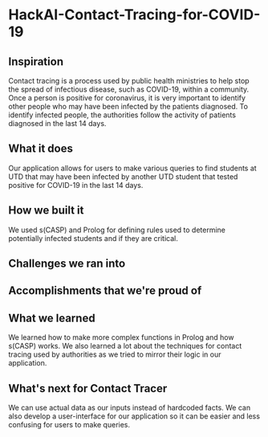 # HackAI-Contact-Tracing-for-COVID-19

## Inspiration
Contact tracing is a process used by public health ministries to help stop the spread of infectious disease, such as COVID-19, within a community. Once a person is positive for coronavirus, it is very important to identify other people who may have been infected by the patients diagnosed. To identify infected people, the authorities follow the activity of patients diagnosed in the last 14 days. 

## What it does
Our application allows for users to make various queries to find students at UTD that may have been infected by another UTD student that tested positive for COVID-19 in the last 14 days. 

## How we built it
We used s(CASP) and Prolog for defining rules used to determine potentially infected students and if they are critical. 

## Challenges we ran into

## Accomplishments that we're proud of


## What we learned
We learned how to make more complex functions in Prolog and how s(CASP) works. We also learned a lot about the techniques for contact tracing used by authorities as we tried to mirror their logic in our application. 

## What's next for Contact Tracer
We can use actual data as our inputs instead of hardcoded facts. We can also develop a user-interface for our application so it can be easier and less confusing for users to make queries. 
